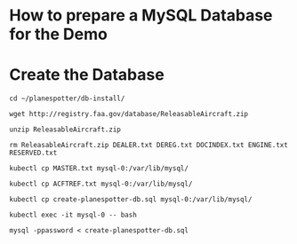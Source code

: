 How to prepare a MySQL Database for the Demo
============================================

# Create the Database

`cd ~/planespotter/db-install/`

`wget http://registry.faa.gov/database/ReleasableAircraft.zip`

`unzip ReleasableAircraft.zip`

`rm ReleasableAircraft.zip DEALER.txt DEREG.txt DOCINDEX.txt ENGINE.txt RESERVED.txt`

`kubectl cp MASTER.txt mysql-0:/var/lib/mysql/`

`kubectl cp ACFTREF.txt mysql-0:/var/lib/mysql/`

`kubectl cp create-planespotter-db.sql mysql-0:/var/lib/mysql/`

`kubectl exec -it mysql-0 -- bash`

`mysql -ppassword < create-planespotter-db.sql`
